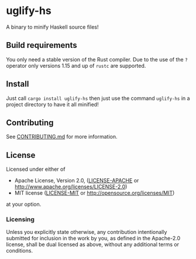 # uglify-hs

A binary to minify Haskell source files!

## Build requirements

You only need a stable version of the Rust compiler. Due to the use of the `?`
operator only versions 1.15 and up of `rustc` are supported.

## Install

Just call `cargo install uglify-hs` then just use the command `uglify-hs` in a project
directory to have it all minified!

## Contributing
See [CONTRIBUTING.md](CONTRIBUTING.md) for more information.

## License

Licensed under either of

 * Apache License, Version 2.0, ([LICENSE-APACHE](LICENSE-APACHE) or http://www.apache.org/licenses/LICENSE-2.0)
 * MIT license ([LICENSE-MIT](LICENSE-MIT) or http://opensource.org/licenses/MIT)

at your option.

### Licensing

Unless you explicitly state otherwise, any contribution intentionally submitted
for inclusion in the work by you, as defined in the Apache-2.0 license, shall be
dual licensed as above, without any additional terms or conditions.
